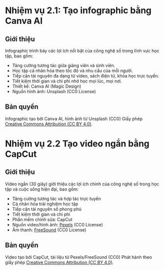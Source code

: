 # Nhiệm vụ 2.1: Tạo infographic bằng Canva AI
## Giới thiệu
Infographic trình bày các lợi ích nổi bật của công nghệ số trong lĩnh vực học tập, bao gồm:
- Tăng cường tương tác giữa giảng viên và sinh viên.
- Học tập cá nhân hóa theo tốc độ và nhu cầu của mỗi người.
- Tiếp cận tài nguyên đa dạng từ video, sách điện tử, khóa học trực tuyến.
- Tiết kiệm thời gian và chi phí nhờ học mọi lúc, mọi nơi.
- Thiết kế: Canva AI (Magic Design)  
- Nguồn hình ảnh: Unsplash (CC0 License)
## Bản quyền
Infographic tạo bởi Canva AI, hình ảnh từ Unsplash (CC0)
Giấy phép [Creative Commons Attribution (CC BY 4.0)](https://creativecommons.org/licenses/by/4.0/).  
# Nhiệm vụ 2.2 Tạo video ngắn bằng CapCut
## Giới thiệu
Video ngắn (30 giây) giới thiệu các lợi ích chính của công nghệ số trong học tập và cuộc sống hiện đại, bao gồm:
- Tăng cường tương tác và hợp tác trực tuyến  
- Cá nhân hóa trải nghiệm học tập  
- Tiếp cận tài nguyên số phong phú  
- Tiết kiệm thời gian và chi phí
- Phần mềm chỉnh sửa: CapCut  
- Nguồn video/hình ảnh: [Pexels](https://www.pexels.com) (CC0 License)  
- Âm thanh: [FreeSound](https://freesound.org) (CC0 License)  
## Bản quyền
Video tạo bởi CapCut, tài liệu từ Pexels/FreeSound (CC0)
Phát hành theo giấy phép [Creative Commons Attribution (CC BY 4.0)](https://creativecommons.org/licenses/by/4.0/).  



